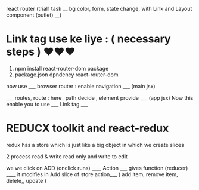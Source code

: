 react router (trial1 task __ bg color, form, state change, with Link and Layout component (outlet) __)

# Link tag use ke liye : ( necessary steps )  ❤️❤️❤️ 

1.    npm install react-router-dom       package
2.   package.json  dpndency     react-router-dom 

now use ___ browser router : enable navigation ___ (main jsx)

 ___ routes, route  : here_ path decide , element provide ___ (app jsx) 
 Now this enable you to  use   ___ Link tag ___


 # REDUCX toolkit and  react-redux 
redux has a store which is just like a big object in which we create slices  

2 process   read &  write   read only  and  write to edit

we we click on ADD  (onclick runs) ____ Action ___ gives function (reducer) ____ it modifies in Add slice of store 
action___ ( add item, remove item, delete,, update ) 





